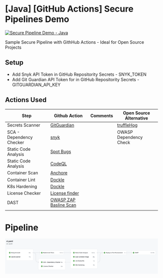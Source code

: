 # [Java] [GitHub Actions] Secure Pipelines Demo

[![Secure Pipeline Demo - Java](https://github.com/rmkanda/gh-actions-secure-pipeline-java-demo/actions/workflows/build.yaml/badge.svg)](https://github.com/rmkanda/gh-actions-secure-pipeline-java-demo/actions/workflows/build.yaml)

Sample Secure Pipeline with GithHub Actions - Ideal for Open Source Projects

## Setup

- Add Snyk API Token in GitHub Repositority Secrets - SNYK_TOKEN
- Add Git Guardian API Token for in GitHub Repositority Secrets - GITGUARDIAN_API_KEY

## Actions Used

| Step                     | Github Action                                                                            | Comments | Open Source Alternative                             |
| ------------------------ | ---------------------------------------------------------------------------------------- | -------- | --------------------------------------------------- |
| Secrets Scanner          | [GitGuardian](https://github.com/GitGuardian/gg-shield-action)                           |          | [truffleHog](https://github.com/dxa4481/truffleHog) |
| SCA - Dependency Checker | [snyk](https://github.com/marketplace/actions/snyk)                                      |          | OWASP Dependency Check                              |
| Static Code Analysis     | [Spot Bugs](https://github.com/jwgmeligmeyling/spotbugs-github-action)                   |          |                                                     |
| Static Code Analysis     | [CodeQL](https://github.com/github/codeql-action)                                        |          |                                                     |
| Container Scan           | [Anchore](https://github.com/marketplace/actions/anchore-container-scan)                 |          |                                                     |
| Container Lint           | [Dockle](https://github.com/marketplace/actions/runs-dockle)                             |          |                                                     |
| K8s Hardening            | [Dockle](https://github.com/marketplace/actions/controlplane-kubesec)                    |          |                                                     |
| License Checker          | [License finder](https://github.com/pivotal/LicenseFinder)                               |          |                                                     |
| DAST                     | [OWASP ZAP Basline Scan](https://github.com/marketplace/actions/owasp-zap-baseline-scan) |          |                                                     |
|                          |                                                                                          |          |                                                     |

# Pipeline

![GitHub Pipeline](imgs/pipeline_light.png)
